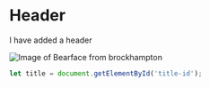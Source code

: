 # Header

I have added a header

![Image of Bearface from brockhampton]([https://www.reddit.com/r/brockhampton/comments/e6p3od/my_friends_are_saying_that_bearface_is_ugly_can/](https://www.reddit.com/media?url=https%3A%2F%2Fi.redd.it%2F469rzxic8w241.jpg))

``` javascript
let title = document.getElementById('title-id');
```

